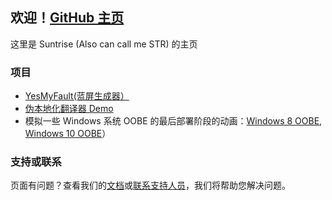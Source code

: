 ## 欢迎！[GitHub 主页](https://github.com/suntrise/suntrise.github.io)
这里是 Suntrise (Also can call me STR) 的主页

### 项目
* [YesMyFault(蓝屏生成器）](https://suntrise.github.io/YesMyFault.html)
* [伪本地化翻译器 Demo](https://suntrise.github.io/pslo.html)
* 模拟一些 Windows 系统 OOBE 的最后部署阶段的动画：[Windows 8 OOBE](https://suntrise.github.io/Win8OOBE.html),   [Windows 10 OOBE](https://suntrise.github.io/Win8OOBE.html)）

### 支持或联系
页面有问题？查看我们的[文档](https://docs.github.com/categories/github-pages-basics/)或[联系支持人员](https://support.github.com/contact)，我们将帮助您解决问题。
